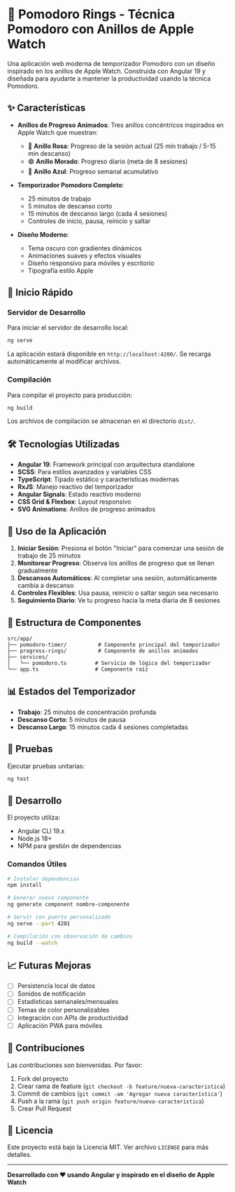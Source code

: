 # 🍅 Pomodoro Rings - Técnica Pomodoro con Anillos de Apple Watch

Una aplicación web moderna de temporizador Pomodoro con un diseño inspirado en los anillos de Apple Watch. Construida con Angular 19 y diseñada para ayudarte a mantener la productividad usando la técnica Pomodoro.

## ✨ Características

- **Anillos de Progreso Animados**: Tres anillos concéntricos inspirados en Apple Watch que muestran:
  - 🔴 **Anillo Rosa**: Progreso de la sesión actual (25 min trabajo / 5-15 min descanso)
  - 🟣 **Anillo Morado**: Progreso diario (meta de 8 sesiones)
  - 🔵 **Anillo Azul**: Progreso semanal acumulativo

- **Temporizador Pomodoro Completo**: 
  - 25 minutos de trabajo
  - 5 minutos de descanso corto
  - 15 minutos de descanso largo (cada 4 sesiones)
  - Controles de inicio, pausa, reinicio y saltar

- **Diseño Moderno**: 
  - Tema oscuro con gradientes dinámicos
  - Animaciones suaves y efectos visuales
  - Diseño responsivo para móviles y escritorio
  - Tipografía estilo Apple

## 🚀 Inicio Rápido

### Servidor de Desarrollo

Para iniciar el servidor de desarrollo local:

```bash
ng serve
```

La aplicación estará disponible en `http://localhost:4200/`. Se recarga automáticamente al modificar archivos.

### Compilación

Para compilar el proyecto para producción:

```bash
ng build
```

Los archivos de compilación se almacenan en el directorio `dist/`.

## 🛠️ Tecnologías Utilizadas

- **Angular 19**: Framework principal con arquitectura standalone
- **SCSS**: Para estilos avanzados y variables CSS
- **TypeScript**: Tipado estático y características modernas
- **RxJS**: Manejo reactivo del temporizador
- **Angular Signals**: Estado reactivo moderno
- **CSS Grid & Flexbox**: Layout responsivo
- **SVG Animations**: Anillos de progreso animados

## 📱 Uso de la Aplicación

1. **Iniciar Sesión**: Presiona el botón "Iniciar" para comenzar una sesión de trabajo de 25 minutos
2. **Monitorear Progreso**: Observa los anillos de progreso que se llenan gradualmente
3. **Descansos Automáticos**: Al completar una sesión, automáticamente cambia a descanso
4. **Controles Flexibles**: Usa pausa, reinicio o saltar según sea necesario
5. **Seguimiento Diario**: Ve tu progreso hacia la meta diaria de 8 sesiones

## 🎨 Estructura de Componentes

```
src/app/
├── pomodoro-timer/          # Componente principal del temporizador
├── progress-rings/          # Componente de anillos animados
├── services/
│   └── pomodoro.ts         # Servicio de lógica del temporizador
└── app.ts                  # Componente raíz
```

## 📊 Estados del Temporizador

- **Trabajo**: 25 minutos de concentración profunda
- **Descanso Corto**: 5 minutos de pausa
- **Descanso Largo**: 15 minutos cada 4 sesiones completadas

## 🧪 Pruebas

Ejecutar pruebas unitarias:

```bash
ng test
```

## 🔧 Desarrollo

El proyecto utiliza:
- Angular CLI 19.x
- Node.js 18+
- NPM para gestión de dependencias

### Comandos Útiles

```bash
# Instalar dependencias
npm install

# Generar nuevo componente
ng generate component nombre-componente

# Servir con puerto personalizado
ng serve --port 4201

# Compilación con observación de cambios
ng build --watch
```

## 📈 Futuras Mejoras

- [ ] Persistencia local de datos
- [ ] Sonidos de notificación
- [ ] Estadísticas semanales/mensuales
- [ ] Temas de color personalizables
- [ ] Integración con APIs de productividad
- [ ] Aplicación PWA para móviles

## 🤝 Contribuciones

Las contribuciones son bienvenidas. Por favor:

1. Fork del proyecto
2. Crear rama de feature (`git checkout -b feature/nueva-caracteristica`)
3. Commit de cambios (`git commit -am 'Agregar nueva característica'`)
4. Push a la rama (`git push origin feature/nueva-caracteristica`)
5. Crear Pull Request

## 📄 Licencia

Este proyecto está bajo la Licencia MIT. Ver archivo `LICENSE` para más detalles.

---

**Desarrollado con ❤️ usando Angular y inspirado en el diseño de Apple Watch**